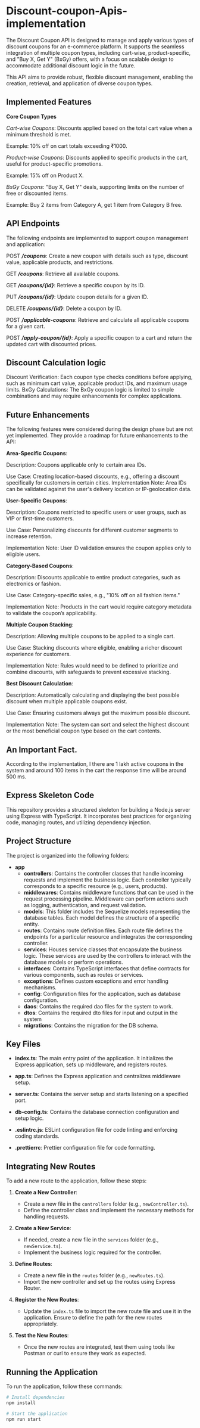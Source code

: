 
# Discount-coupon-Apis-implementation

The Discount Coupon API is designed to manage and apply various types of discount coupons for an e-commerce platform. It supports the seamless integration of multiple coupon types, including cart-wise, product-specific, and "Buy X, Get Y" (BxGy) offers, with a focus on scalable design to accommodate additional discount logic in the future.

This API aims to provide robust, flexible discount management, enabling the creation, retrieval, and application of diverse coupon types.




## Implemented Features

**Core Coupon Types**

*Cart-wise Coupons*: Discounts applied based on the total cart value when a minimum threshold is met.

Example: 10% off on cart totals exceeding ₹1000.

*Product-wise Coupons*: Discounts applied to specific products in the cart, useful for product-specific promotions.

Example: 15% off on Product X.

*BxGy Coupons*: "Buy X, Get Y" deals, supporting limits on the number of free or discounted items.

Example: Buy 2 items from Category A, get 1 item from Category B free.
## API Endpoints

The following endpoints are implemented to support coupon management and application:

POST ***/coupons***: Create a new coupon with details such as type, discount value, applicable products, and restrictions.


GET ***/coupons***: Retrieve all available coupons.


GET ***/coupons/{id}***: Retrieve a specific coupon by its ID.


PUT ***/coupons/{id}***: Update coupon details for a given ID.


DELETE ***/coupons/{id}***: Delete a coupon by ID.


POST ***/applicable-coupons***: Retrieve and calculate all applicable coupons for a given cart.

POST ***/apply-coupon/{id}***: Apply a specific coupon to a cart and return the updated cart with discounted prices.
## Discount Calculation logic

Discount Verification: Each coupon type checks conditions before applying, such as minimum cart value, applicable product IDs, and maximum usage limits.
BxGy Calculations: The BxGy coupon logic is limited to simple combinations and may require enhancements for complex applications.
## Future Enhancements

The following features were considered during the design phase but are not yet implemented. They provide a roadmap for future enhancements to the API:

**Area-Specific Coupons**:

Description: Coupons applicable only to certain area IDs.

Use Case: Creating location-based discounts, e.g., offering a discount specifically for customers in certain cities.
Implementation Note: Area IDs can be validated against the user's delivery location or IP-geolocation data.

**User-Specific Coupons**:

Description: Coupons restricted to specific users or user groups, such as VIP or first-time customers.

Use Case: Personalizing discounts for different customer segments to increase retention.

Implementation Note: User ID validation ensures the coupon applies only to eligible users.

**Category-Based Coupons**:

Description: Discounts applicable to entire product categories, such as electronics or fashion.

Use Case: Category-specific sales, e.g., "10% off on all fashion items."

Implementation Note: Products in the cart would require category metadata to validate the coupon’s applicability.

**Multiple Coupon Stacking**:

Description: Allowing multiple coupons to be applied to a single cart.

Use Case: Stacking discounts where eligible, enabling a richer discount experience for customers.

Implementation Note: Rules would need to be defined to prioritize and combine discounts, with safeguards to prevent excessive stacking.

**Best Discount Calculation**:

Description: Automatically calculating and displaying the best possible discount when multiple applicable coupons exist.

Use Case: Ensuring customers always get the maximum possible discount.

Implementation Note: The system can sort and select the highest discount or the most beneficial coupon type based on the cart contents.
## An Important Fact.

According to the implementation, I there are 1 lakh active coupons in the system and around 100 items in the cart the response time will be around 500 ms.


## Express Skeleton Code

This repository provides a structured skeleton for building a Node.js server using Express with TypeScript. It incorporates best practices for organizing code, managing routes, and utilizing dependency injection.

## Project Structure

The project is organized into the following folders:

- **app**
  - **controllers**: Contains the controller classes that handle incoming requests and implement the business logic. Each controller typically corresponds to a specific resource (e.g., users, products).
  - **middlewares**: Contains middleware functions that can be used in the request processing pipeline. Middleware can perform actions such as logging, authentication, and request validation.
  - **models**: This folder includes the Sequelize models representing the database tables. Each model defines the structure of a specific entity.
  - **routes**: Contains route definition files. Each route file defines the endpoints for a particular resource and integrates the corresponding controller.
  - **services**: Houses service classes that encapsulate the business logic. These services are used by the controllers to interact with the database models or perform operations.
  - **interfaces**: Contains TypeScript interfaces that define contracts for various components, such as routes or services.
  - **exceptions**: Defines custom exceptions and error handling mechanisms.
  - **config**: Configuration files for the application, such as database configuration.
  - **daos**: Contains the required dao files for the system to work.
  - **dtos**: Contains the required dto files for input and output in the system
  - **migrations**: Contains the migration for the DB schema.
  
## Key Files

- **index.ts**: The main entry point of the application. It initializes the Express application, sets up middleware, and registers routes.
  
- **app.ts**: Defines the Express application and centralizes middleware setup.

- **server.ts**: Contains the server setup and starts listening on a specified port.

- **db-config.ts**: Contains the database connection configuration and setup logic.

- **.eslintrc.js**: ESLint configuration file for code linting and enforcing coding standards.

- **.prettierrc**: Prettier configuration file for code formatting.

## Integrating New Routes

To add a new route to the application, follow these steps:

1. **Create a New Controller**:
   - Create a new file in the `controllers` folder (e.g., `newController.ts`).
   - Define the controller class and implement the necessary methods for handling requests.

2. **Create a New Service**:
   - If needed, create a new file in the `services` folder (e.g., `newService.ts`).
   - Implement the business logic required for the controller.

3. **Define Routes**:
   - Create a new file in the `routes` folder (e.g., `newRoutes.ts`).
   - Import the new controller and set up the routes using Express Router.

4. **Register the New Routes**:
   - Update the `index.ts` file to import the new route file and use it in the application. Ensure to define the path for the new routes appropriately.

5. **Test the New Routes**:
   - Once the new routes are integrated, test them using tools like Postman or curl to ensure they work as expected.

## Running the Application

To run the application, follow these commands:

```bash
# Install dependencies
npm install

# Start the application
npm run start
